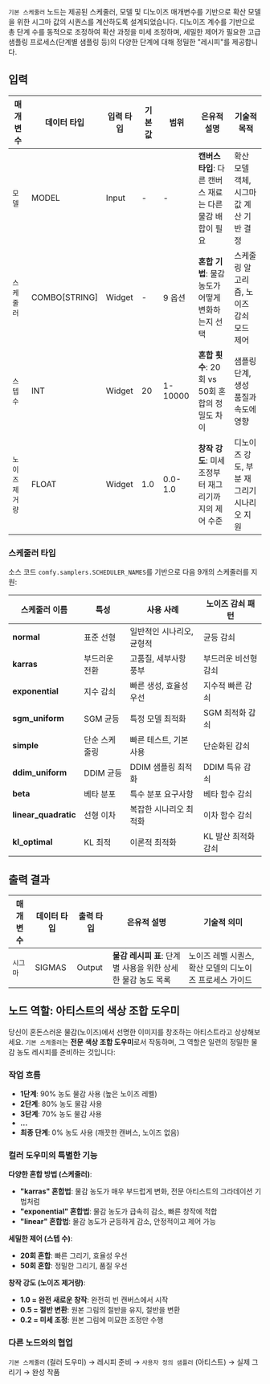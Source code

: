 `기본 스케줄러` 노드는 제공된 스케줄러, 모델 및 디노이즈 매개변수를 기반으로 확산 모델을 위한 시그마 값의 시퀀스를 계산하도록 설계되었습니다. 디노이즈 계수를 기반으로 총 단계 수를 동적으로 조정하여 확산 과정을 미세 조정하며, 세밀한 제어가 필요한 고급 샘플링 프로세스(단계별 샘플링 등)의 다양한 단계에 대해 정밀한 "레시피"를 제공합니다.

## 입력

| 매개변수    | 데이터 타입    | 입력 타입 | 기본값 | 범위     | 은유적 설명                    | 기술적 목적                      |
| --------- | ----------- | ------- | ---- | ------- | --------------------------- | ------------------------------ |
| `모델`      | MODEL         | Input    | -     | -       | **캔버스 타입**: 다른 캔버스 재료는 다른 물감 배합이 필요 | 확산 모델 객체, 시그마 값 계산 기반 결정 |
| `스케줄러`  | COMBO[STRING] | Widget   | -     | 9 옵션   | **혼합 기법**: 물감 농도가 어떻게 변화하는지 선택 | 스케줄링 알고리즘, 노이즈 감쇠 모드 제어 |
| `스텝 수`   | INT           | Widget   | 20    | 1-10000 | **혼합 횟수**: 20회 vs 50회 혼합의 정밀도 차이 | 샘플링 단계, 생성 품질과 속도에 영향 |
| `노이즈 제거량` | FLOAT         | Widget   | 1.0   | 0.0-1.0 | **창작 강도**: 미세 조정부터 재그리기까지의 제어 수준 | 디노이즈 강도, 부분 재그리기 시나리오 지원 |

### 스케줄러 타입

소스 코드 `comfy.samplers.SCHEDULER_NAMES`를 기반으로 다음 9개의 스케줄러를 지원:

| 스케줄러 이름           | 특성            | 사용 사례                 | 노이즈 감쇠 패턴     |
| -------------------- | ------------- | ----------------------- | ---------------- |
| **normal**           | 표준 선형       | 일반적인 시나리오, 균형적      | 균등 감쇠          |
| **karras**           | 부드러운 전환    | 고품질, 세부사항 풍부         | 부드러운 비선형 감쇠   |
| **exponential**      | 지수 감쇠       | 빠른 생성, 효율성 우선        | 지수적 빠른 감쇠     |
| **sgm_uniform**      | SGM 균등      | 특정 모델 최적화              | SGM 최적화 감쇠     |
| **simple**           | 단순 스케줄링   | 빠른 테스트, 기본 사용         | 단순화된 감쇠        |
| **ddim_uniform**     | DDIM 균등     | DDIM 샘플링 최적화           | DDIM 특유 감쇠      |
| **beta**             | 베타 분포      | 특수 분포 요구사항            | 베타 함수 감쇠       |
| **linear_quadratic** | 선형 이차      | 복잡한 시나리오 최적화         | 이차 함수 감쇠       |
| **kl_optimal**       | KL 최적       | 이론적 최적화                | KL 발산 최적화 감쇠  |

## 출력 결과

| 매개변수   | 데이터 타입  | 출력 타입  | 은유적 설명                   | 기술적 의미                        |
| ------- | ---------- | -------- | -------------------------- | --------------------------------- |
| `시그마` | SIGMAS     | Output   | **물감 레시피 표**: 단계별 사용을 위한 상세한 물감 농도 목록 | 노이즈 레벨 시퀀스, 확산 모델의 디노이즈 프로세스 가이드 |

## 노드 역할: 아티스트의 색상 조합 도우미

당신이 혼돈스러운 물감(노이즈)에서 선명한 이미지를 창조하는 아티스트라고 상상해보세요. `기본 스케줄러`는 **전문 색상 조합 도우미**로서 작동하며, 그 역할은 일련의 정밀한 물감 농도 레시피를 준비하는 것입니다:

### 작업 흐름

- **1단계**: 90% 농도 물감 사용 (높은 노이즈 레벨)
- **2단계**: 80% 농도 물감 사용  
- **3단계**: 70% 농도 물감 사용
- **...**
- **최종 단계**: 0% 농도 사용 (깨끗한 캔버스, 노이즈 없음)

### 컬러 도우미의 특별한 기능

**다양한 혼합 방법 (스케줄러)**:

- **"karras" 혼합법**: 물감 농도가 매우 부드럽게 변화, 전문 아티스트의 그라데이션 기법처럼
- **"exponential" 혼합법**: 물감 농도가 급속히 감소, 빠른 창작에 적합
- **"linear" 혼합법**: 물감 농도가 균등하게 감소, 안정적이고 제어 가능

**세밀한 제어 (스텝 수)**:

- **20회 혼합**: 빠른 그리기, 효율성 우선
- **50회 혼합**: 정밀한 그리기, 품질 우선

**창작 강도 (노이즈 제거량)**:

- **1.0 = 완전 새로운 창작**: 완전히 빈 캔버스에서 시작
- **0.5 = 절반 변환**: 원본 그림의 절반을 유지, 절반을 변환
- **0.2 = 미세 조정**: 원본 그림에 미묘한 조정만 수행

### 다른 노드와의 협업

`기본 스케줄러` (컬러 도우미) → 레시피 준비 → `사용자 정의 샘플러` (아티스트) → 실제 그리기 → 완성 작품
